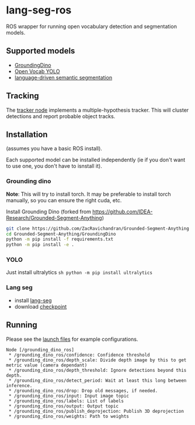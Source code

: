 # lang-seg-ros

ROS wrapper for running open vocabulary detection and segmentation models.

## Supported models
- [GroundingDino](https://arxiv.org/abs/2303.05499)
- [Open Vocab YOLO](https://github.com/ultralytics/ultralytics)
- [language-driven semantic segmentation](https://arxiv.org/abs/2201.03546)

## Tracking

The [tracker node](./scripts/tracker_node.py) implements a multiple-hypothesis tracker. This will cluster detections and report probable object tracks.  

## Installation

(assumes you have a basic ROS install).

Each supported model can be installed independently (ie if you don't want to use one, you don't have to isnstall it). 

### Grounding dino

**Note**: This will try to install torch. It may be preferable to install torch manually, so you can ensure the right cuda, etc. 

Install Grounding Dino (forked from https://github.com/IDEA-Research/Grounded-Segment-Anything)
```sh
git clone https://github.com/ZacRavichandran/Grounded-Segment-Anything
cd Grounded-Segment-Anything/GroundingDino
python -m pip install -f requirements.txt
python -m pip install -e .
```

### YOLO
Just install ultralytics
``sh
python -m pip install ultralytics
``

### Lang seg
* install [lang-seg](https://github.com/ZacRavichandran/lang-seg)
* download [checkpoint](https://drive.google.com/file/d/1ayk6NXURI_vIPlym16f_RG3ffxBWHxvb/view?usp=sharing)

## Running

Please see the [launch files](./launch) for example configurations.


```
Node [/grounding_dino_ros]
 * /grounding_dino_ros/confidence: Confidence threshold
 * /grounding_dino_ros/depth_scale: Divide depth image by this to get metric value (camera dependant) 
 * /grounding_dino_ros/depth_threshold: Ignore detections beyond this depth.
 * /grounding_dino_ros/detect_period: Wait at least this long between inference.
 * /grounding_dino_ros/drop: Drop old messages, if needed.
 * /grounding_dino_ros/input: Input image topic
 * /grounding_dino_ros/labels: List of labels
 * /grounding_dino_ros/output: Output topic
 * /grounding_dino_ros/publish_deprojection: Publish 3D deprojection
 * /grounding_dino_ros/weights: Path to weights
```






